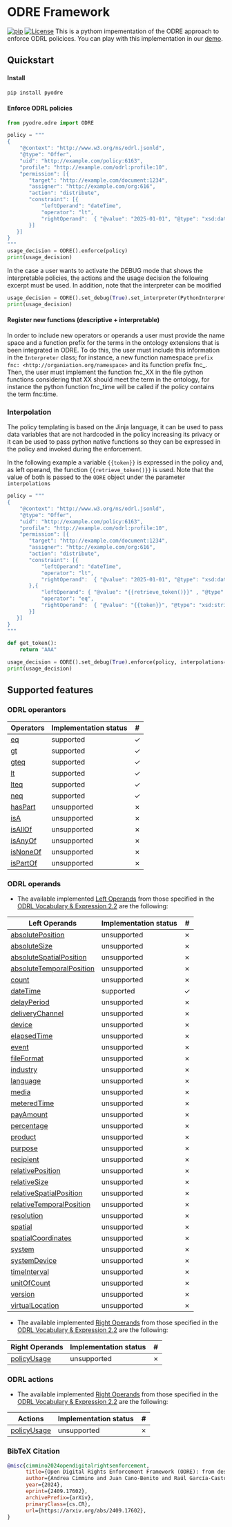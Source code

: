 # ODRE Framework
[![pip](https://maven-badges.herokuapp.com/maven-central/cz.jirutka.rsql/rsql-parser/badge.png?version=0.1.2&style=flat&gav=true)](https://central.sonatype.com/artifact/io.github.odre-framework/odre-core) [![License](https://img.shields.io/badge/License-Apache%202.0-blue.svg)](https://opensource.org/licenses/Apache-2.0)
This is a pythom impementation of the ODRE approach to enforce ODRL policices. You can play with this implementation in our [demo](https://colab.research.google.com/drive/1_jXeZ53eL6byYq5hE28Alb5eYqcWMwTw?usp=sharing).

## Quickstart

#### Install

```bash
pip install pyodre
```

#### Enforce ODRL policies

```python
from pyodre.odre import ODRE

policy = """
{
    "@context": "http://www.w3.org/ns/odrl.jsonld",
    "@type": "Offer",
    "uid": "http://example.com/policy:6163",
    "profile": "http://example.com/odrl:profile:10",
    "permission": [{
       "target": "http://example.com/document:1234",
       "assigner": "http://example.com/org:616",
       "action": "distribute",
       "constraint": [{
           "leftOperand": "dateTime",
           "operator": "lt",
           "rightOperand":  { "@value": "2025-01-01", "@type": "xsd:date" }
       }]
   }]
}
"""
usage_decision = ODRE().enforce(policy)
print(usage_decision)
```

In the case a user wants to activate the DEBUG mode that shows the interpretable policies, the actions and the usage decision the following excerpt must be used. In addition, note that the interpreter can be modified

```python
usage_decision = ODRE().set_debug(True).set_interpreter(PythonInterpreter()).enforce(policy)
print(usage_decision)
```

#### Register new functions (descriptive + interpretable)

In order to include new operators or operands a user must provide the name space and a function prefix for the terms in the ontology extensions that is been integrated in ODRE. To do this, the user must include this information in the `Interpreter` class; for instance, a new function namespace `prefix fnc: <http://organiation.org/namespace>` and its function prefix fnc_. Then, the user must implement the function fnc_XX in the file python functions considering that XX should meet the term in the ontology, for instance the python function fnc_time will be called if the policy contains the term fnc:time.

### Interpolation

The policy templating is based on the Jinja language, it can be used to pass data variables that are not hardcoded in the policy increasing its privacy or it can be used to pass python native functions so they can be expressed in the policy and invoked during the enforcement.

In the following example a variable `{{token}}` is expressed in the policy and, as left operand, the function `{{retrieve_token()}}` is used. Note that the value of both is passed to the `ODRE` object under the parameter `interpolations`

```python
policy = """
{
    "@context": "http://www.w3.org/ns/odrl.jsonld",
    "@type": "Offer",
    "uid": "http://example.com/policy:6163",
    "profile": "http://example.com/odrl:profile:10",
    "permission": [{
       "target": "http://example.com/document:1234",
       "assigner": "http://example.com/org:616",
       "action": "distribute",
       "constraint": [{
           "leftOperand": "dateTime",
           "operator": "lt",
           "rightOperand":  { "@value": "2025-01-01", "@type": "xsd:date" }
       },{
           "leftOperand": { "@value": "{{retrieve_token()}}" , "@type": "xsd:string" },
           "operator": "eq",
           "rightOperand":  { "@value": "{{token}}", "@type": "xsd:string" }
       }]
   }]
}
"""

def get_token():
    return "AAA"

usage_decision = ODRE().set_debug(True).enforce(policy, interpolations={'token' : 'AAA', 'retrieve_token' : get_token})
print(usage_decision)
```


## Supported features

### ODRL operantors

| Operators | Implementation status | # |
|--|--| -- |
| [eq](https://www.w3.org/TR/odrl-vocab/#term-eq) | supported  | &check; |
| [gt](https://www.w3.org/TR/odrl-vocab/#term-gt)  | supported  | &check; |
| [gteq](https://www.w3.org/TR/odrl-vocab/#term-gteq) | supported  | &check; |
| [lt](https://www.w3.org/TR/odrl-vocab/#term-lt)  | supported  | &check; |
| [lteq](https://www.w3.org/TR/odrl-vocab/#term-lteq)  | supported  | &check; |
| [neq](https://www.w3.org/TR/odrl-vocab/#term-neq)  | supported  | &check; |
| [hasPart](https://www.w3.org/TR/odrl-vocab/#term-hasPart) | unsupported  | &cross; |
| [isA](https://www.w3.org/TR/odrl-vocab/#term-isA) | unsupported  | &cross; |
| [isAllOf](https://www.w3.org/TR/odrl-vocab/#term-isAllOf) | unsupported  | &cross; |
| [isAnyOf](https://www.w3.org/TR/odrl-vocab/#term-isAnyOf) | unsupported  | &cross; |
| [isNoneOf](https://www.w3.org/TR/odrl-vocab/#term-isNoneOf) | unsupported  | &cross; |
| [isPartOf](https://www.w3.org/TR/odrl-vocab/#term-isPartOf) | unsupported  | &cross; |

### ODRL operands
* The available implemented [Left Operands](https://www.w3.org/TR/odrl-vocab/#term-LeftOperand) from those specified in the [ODRL Vocabulary & Expression 2.2](https://www.w3.org/TR/odrl-vocab/) are the following:

| Left Operands                                                                               | Implementation status | # |
|---------------------------------------------------------------------------------------------|--| -- |
| [absolutePosition](https://www.w3.org/TR/odrl-vocab/#term-absolutePosition)                 | unsupported | &cross; |
| [absoluteSize](https://www.w3.org/TR/odrl-vocab/#term-absoluteSize)                         | unsupported | &cross; |
| [absoluteSpatialPosition](https://www.w3.org/TR/odrl-vocab/#term-absoluteSpatialPosition)   | unsupported | &cross; |
| [absoluteTemporalPosition](https://www.w3.org/TR/odrl-vocab/#term-absoluteTemporalPosition) | unsupported | &cross; |
| [count](https://www.w3.org/TR/odrl-vocab/#term-count)                                       | unsupported | &cross; |
| [dateTime](https://www.w3.org/TR/odrl-vocab/#term-dateTime)                                 | supported | &check; |
| [delayPeriod](https://www.w3.org/TR/odrl-vocab/#term-delayPeriod)                           | unsupported | &cross; |
| [deliveryChannel](https://www.w3.org/TR/odrl-vocab/#term-deliveryChannel)                   | unsupported | &cross; |
| [device](https://www.w3.org/TR/odrl-vocab/#term-device)                                     | unsupported | &cross; |
| [elapsedTime](https://www.w3.org/TR/odrl-vocab/#term-elapsedTime)                           | unsupported | &cross; |
| [event](https://www.w3.org/TR/odrl-vocab/#term-event)                                       | unsupported | &cross; |
| [fileFormat](https://www.w3.org/TR/odrl-vocab/#term-fileFormat)                             | unsupported | &cross; |
| [industry](https://www.w3.org/TR/odrl-vocab/#term-industry)                                 | unsupported | &cross; |
| [language](https://www.w3.org/TR/odrl-vocab/#term-language)                                 | unsupported | &cross; |
| [media](https://www.w3.org/TR/odrl-vocab/#term-media)                                       | unsupported | &cross; |
| [meteredTime](https://www.w3.org/TR/odrl-vocab/#term-meteredTime)                           | unsupported | &cross; |
| [payAmount](https://www.w3.org/TR/odrl-vocab/#term-payAmount)                               | unsupported | &cross; |
| [percentage](https://www.w3.org/TR/odrl-vocab/#term-percentage)                             | unsupported | &cross; |
| [product](https://www.w3.org/TR/odrl-vocab/#term-product)                                   | unsupported | &cross; |
| [purpose](https://www.w3.org/TR/odrl-vocab/#term-purpose)                                   | unsupported | &cross; |
| [recipient](https://www.w3.org/TR/odrl-vocab/#term-recipient)                               | unsupported | &cross; |
| [relativePosition](https://www.w3.org/TR/odrl-vocab/#term-relativePosition)                 | unsupported | &cross; |
| [relativeSize](https://www.w3.org/TR/odrl-vocab/#term-relativeSize)                         | unsupported | &cross; |
| [relativeSpatialPosition](https://www.w3.org/TR/odrl-vocab/#term-relativeSpatialPosition)   | unsupported | &cross; |
| [relativeTemporalPosition](https://www.w3.org/TR/odrl-vocab/#term-relativeTemporalPosition) | unsupported | &cross; |
| [resolution](https://www.w3.org/TR/odrl-vocab/#term-resolution)                             | unsupported | &cross; |
| [spatial](https://www.w3.org/TR/odrl-vocab/#term-spatial)                                   | unsupported | &cross; |
| [spatialCoordinates](https://www.w3.org/TR/odrl-vocab/#term-spatialCoordinates)             | unsupported | &cross; |
| [system](https://www.w3.org/TR/odrl-vocab/#term-system)                                     | unsupported | &cross; |
| [systemDevice](https://www.w3.org/TR/odrl-vocab/#term-systemDevice)                         | unsupported | &cross; |
| [timeInterval](https://www.w3.org/TR/odrl-vocab/#term-timeInterval)                         | unsupported | &cross; |
| [unitOfCount](https://www.w3.org/TR/odrl-vocab/#term-unitOfCount)                           | unsupported | &cross; |
| [version](https://www.w3.org/TR/odrl-vocab/#term-version)                                   | unsupported | &cross; |
| [virtualLocation](https://www.w3.org/TR/odrl-vocab/#term-virtualLocation)                   | unsupported | &cross; |


* The available implemented [Right Operands](https://www.w3.org/TR/odrl-vocab/#term-RightOperand) from those specified in the [ODRL Vocabulary & Expression 2.2](https://www.w3.org/TR/odrl-vocab/) are the following:

| Right Operands | Implementation status | # |
|--|--| -- |
| [policyUsage](https://www.w3.org/TR/odrl-vocab/#term-policyUsage) | unsupported  | &cross; |

### ODRL actions

* The available implemented [Right Operands](https://www.w3.org/TR/odrl-vocab/#term-RightOperand) from those specified in the [ODRL Vocabulary & Expression 2.2](https://www.w3.org/TR/odrl-vocab/) are the following:

| Actions                                                           | Implementation status | # |
|-------------------------------------------------------------------|--| -- |
| [policyUsage](https://www.w3.org/TR/odrl-vocab/#term-policyUsage) | unsupported  | &cross; |




### BibTeX Citation

```bibtex
@misc{cimmino2024opendigitalrightsenforcement,
      title={Open Digital Rights Enforcement Framework (ODRE): from descriptive to enforceable policies}, 
      author={Andrea Cimmino and Juan Cano-Benito and Raúl García-Castro},
      year={2024},
      eprint={2409.17602},
      archivePrefix={arXiv},
      primaryClass={cs.CR},
      url={https://arxiv.org/abs/2409.17602}, 
}
```
